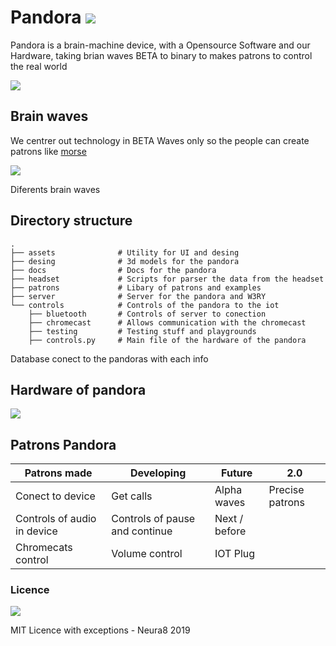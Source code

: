 # Pandora     <img src="https://github.com/neura8/neura8.github.io/blob/master/images/logoblack.png?raw=true">


Pandora is a brain-machine device, with a Opensource Software and our Hardware, taking brian waves BETA to binary to makes patrons to control the real world 

<img src="https://neura8.github.io/images/1photo.png">

## Brain waves 
We centrer out technology in BETA Waves only so the people can create patrons like <a href="https://en.wikipedia.org/wiki/Morse_code"> morse </a>

<img src="https://www.paranormal-explore.com/images/brain-waves.png">


<dl>
  <dt>Diferents brain waves</dt>

</dl>

Directory structure
------
    .
    ├── assets              # Utility for UI and desing 
    ├── desing              # 3d models for the pandora
    ├── docs                # Docs for the pandora
    ├── headset             # Scripts for parser the data from the headset
    ├── patrons             # Libary of patrons and examples
    ├── server              # Server for the pandora and W3RY
    └── controls            # Controls of the pandora to the iot
        ├── bluetooth       # Controls of server to conection
        ├── chromecast      # Allows communication with the chromecast
        ├── testing         # Testing stuff and playgrounds
        ├── controls.py     # Main file of the hardware of the pandora
     


Database conect to the pandoras with each info

## Hardware of pandora

<img src="https://github.com/neura8/pandora/blob/master/assets/pandora.png?raw=true">




## Patrons Pandora

| Patrons made  | Developing    | Future  |  2.0 |
| ------------- | ------------- |---------| -----|
| Conect to device  | Get calls | Alpha waves | Precise patrons |
| Controls of audio in device  | Controls of pause and continue  | Next / before | 
| Chromecats control | Volume control  | IOT Plug



### Licence 

<img src="http://seawisphunter.com/minibuffer/api/MIT-License-transparent.png">

MIT Licence with exceptions - Neura8 2019
